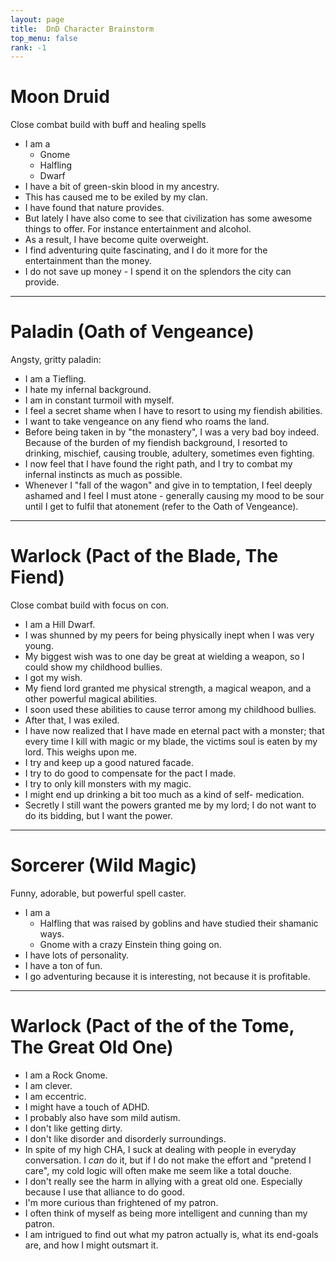 ```yaml
---
layout: page
title:  DnD Character Brainstorm
top_menu: false
rank: -1
---
```


Moon Druid
==========
Close combat build with buff and healing spells

* I am a 
    * Gnome
    * Halfling
    * Dwarf
* I have a bit of green-skin blood in my ancestry.
* This has caused me to be exiled by my clan.
* I have found that nature provides.
* But lately I have also come to see that civilization
  has some awesome things to offer. For instance
  entertainment and alcohol.
* As a result, I have become quite overweight.
* I find adventuring quite fascinating, and I do it
  more for the entertainment than the money.
* I do not save up money - I spend it on the 
  splendors the city can provide.


--------------------------------------------------


Paladin (Oath of Vengeance)
==========================
Angsty, gritty paladin:

* I am a Tiefling.
* I hate my infernal background.
* I am in constant turmoil with myself.
* I feel a secret shame when I have to resort to 
  using my fiendish abilities.
* I want to take vengeance on any fiend who
  roams the land.
* Before being taken in by "the monastery",
  I was a very bad boy indeed. Because of the 
  burden of my fiendish background, I resorted 
  to drinking, mischief, causing trouble,
  adultery, sometimes even fighting.
* I now feel that I have found the right path,
  and I try to combat my infernal instincts as
  much as possible.
* Whenever I "fall of the wagon" and give in
  to temptation, I feel deeply ashamed and I 
  feel I must atone - generally causing my 
  mood to be sour until I get to fulfil that
  atonement (refer to the Oath of Vengeance).


--------------------------------------------------


Warlock (Pact of the Blade, The Fiend)
======================================
Close combat build with focus on con.

* I am a Hill Dwarf.
* I was shunned by my peers for being physically inept when
  I was very young.
* My biggest wish was to one day be great at wielding a weapon,
  so I could show my childhood bullies.
* I got my wish.
* My fiend lord granted me physical strength, a magical weapon,
  and a other powerful magical abilities.
* I soon used these abilities to cause terror among my 
  childhood bullies.
* After that, I was exiled.
* I have now realized that I have made en eternal pact with a
  monster; that every time I kill with magic or my blade, the
  victims soul is eaten by my lord. This weighs upon me.
* I try and keep up a good natured facade.
* I try to do good to compensate for the pact I made.
* I try to only kill monsters with my magic.
* I might end up drinking a bit too much as a kind of self-
  medication.
* Secretly I still want the powers granted me by my lord;
  I do not want to do its bidding, but I want the power.


--------------------------------------------------


Sorcerer (Wild Magic)
=====================
Funny, adorable, but powerful spell caster.

* I am a
    * Halfling that was raised by goblins and have 
      studied their shamanic ways.
    * Gnome with a crazy Einstein thing going on.
* I have lots of personality.
* I have a ton of fun.
* I go adventuring because it is interesting,
  not because it is profitable.

--------------------------------------------------


Warlock (Pact of the of the Tome, The Great Old One)
====================================================
* I am a Rock Gnome.
* I am clever.
* I am eccentric.
* I might have a touch of ADHD.
* I probably also have som mild autism.
* I don't like getting dirty.
* I don't like disorder and disorderly surroundings.
* In spite of my high CHA, I suck at dealing with 
  people in everyday conversation.
  I *can* do it, but if I do not make the effort
  and "pretend I care", my cold logic will often
  make me seem like a total douche.
* I don't really see the harm in allying 
  with a great old one. Especially because I
  use that alliance to do good.
* I'm more curious than frightened of my patron.
* I often think of myself as being more intelligent
  and cunning than my patron.
* I am intrigued to find out what my patron actually is,
  what its end-goals are, and how I might outsmart it.

